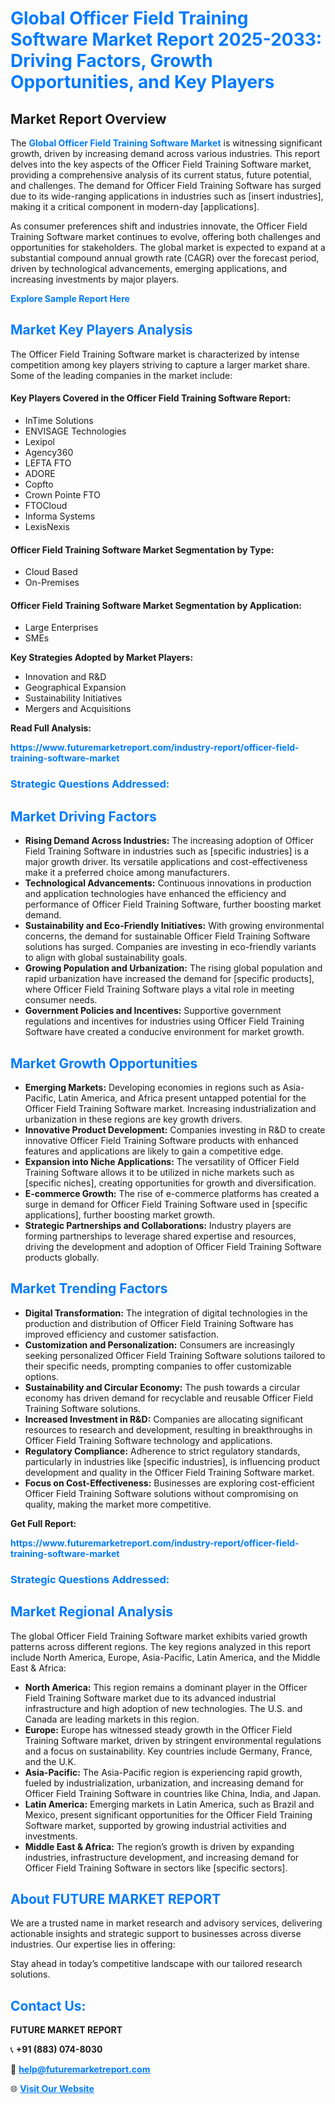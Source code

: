 <h1 style="color: #007BFF;">Global Officer Field Training Software Market Report 2025-2033: Driving Factors, Growth Opportunities, and Key Players</h1>

<section id="overview">
<h2>Market Report Overview</h2>
<p>The <a href="https://www.futuremarketreport.com/industry-report/officer-field-training-software-market" style="color: #007BFF; text-decoration: none;"><strong>Global Officer Field Training Software Market</strong></a> is witnessing significant growth, driven by increasing demand across various industries. This report delves into the key aspects of the Officer Field Training Software market, providing a comprehensive analysis of its current status, future potential, and challenges. The demand for Officer Field Training Software has surged due to its wide-ranging applications in industries such as [insert industries], making it a critical component in modern-day [applications].</p>
<p>As consumer preferences shift and industries innovate, the Officer Field Training Software market continues to evolve, offering both challenges and opportunities for stakeholders. The global market is expected to expand at a substantial compound annual growth rate (CAGR) over the forecast period, driven by technological advancements, emerging applications, and increasing investments by major players.</p>
</section>

<section id="overview">
<p><a href="https://www.futuremarketreport.com/request-sample/reportId=25927" style="color: #007BFF; text-decoration: none;"><strong>Explore Sample Report Here</strong></a></p>
</section>

<section id="key-players">
<h2 style="color: #007BFF;">Market Key Players Analysis</h2>
<p>The Officer Field Training Software market is characterized by intense competition among key players striving to capture a larger market share. Some of the leading companies in the market include:</p>
<h4>Key Players Covered in the Officer Field Training Software Report:</h4>
<ul><li>InTime Solutions</li><li>ENVISAGE Technologies</li><li>Lexipol</li><li>Agency360</li><li>LEFTA FTO</li><li>ADORE</li><li>Copfto</li><li>Crown Pointe FTO</li><li>FTOCloud</li><li>Informa Systems</li><li>LexisNexis</li></ul>
<h4>Officer Field Training Software Market Segmentation by Type:</h4>
<ul><li>Cloud Based</li><li>On-Premises</li></ul>

<h4>Officer Field Training Software Market Segmentation by Application:</h4>
<ul><li>Large Enterprises</li><li>SMEs</li></ul>
<p><strong>Key Strategies Adopted by Market Players:</strong></p>
<ul>
<li>Innovation and R&D</li>
<li>Geographical Expansion</li>
<li>Sustainability Initiatives</li>
<li>Mergers and Acquisitions</li>
</ul>
</section>

<section>
<p><strong>Read Full Analysis: </strong></p><a href="https://www.futuremarketreport.com/industry-report/officer-field-training-software-market" style="color: #007BFF; text-decoration: none;"><strong>https://www.futuremarketreport.com/industry-report/officer-field-training-software-market</strong></a>
<h3 style="color: #007BFF;">Strategic Questions Addressed:</h3>
</section>

<section id="driving-factors">
<h2 style="color: #007BFF;">Market Driving Factors</h2>
<ul>
<li><strong>Rising Demand Across Industries:</strong> The increasing adoption of Officer Field Training Software in industries such as [specific industries] is a major growth driver. Its versatile applications and cost-effectiveness make it a preferred choice among manufacturers.</li>
<li><strong>Technological Advancements:</strong> Continuous innovations in production and application technologies have enhanced the efficiency and performance of Officer Field Training Software, further boosting market demand.</li>
<li><strong>Sustainability and Eco-Friendly Initiatives:</strong> With growing environmental concerns, the demand for sustainable Officer Field Training Software solutions has surged. Companies are investing in eco-friendly variants to align with global sustainability goals.</li>
<li><strong>Growing Population and Urbanization:</strong> The rising global population and rapid urbanization have increased the demand for [specific products], where Officer Field Training Software plays a vital role in meeting consumer needs.</li>
<li><strong>Government Policies and Incentives:</strong> Supportive government regulations and incentives for industries using Officer Field Training Software have created a conducive environment for market growth.</li>
</ul>
</section>

<section id="growth-opportunities">
<h2 style="color: #007BFF;">Market Growth Opportunities</h2>
<ul>
<li><strong>Emerging Markets:</strong> Developing economies in regions such as Asia-Pacific, Latin America, and Africa present untapped potential for the Officer Field Training Software market. Increasing industrialization and urbanization in these regions are key growth drivers.</li>
<li><strong>Innovative Product Development:</strong> Companies investing in R&D to create innovative Officer Field Training Software products with enhanced features and applications are likely to gain a competitive edge.</li>
<li><strong>Expansion into Niche Applications:</strong> The versatility of Officer Field Training Software allows it to be utilized in niche markets such as [specific niches], creating opportunities for growth and diversification.</li>
<li><strong>E-commerce Growth:</strong> The rise of e-commerce platforms has created a surge in demand for Officer Field Training Software used in [specific applications], further boosting market growth.</li>
<li><strong>Strategic Partnerships and Collaborations:</strong> Industry players are forming partnerships to leverage shared expertise and resources, driving the development and adoption of Officer Field Training Software products globally.</li>
</ul>
</section>

<section id="trending-factors">
<h2 style="color: #007BFF;">Market Trending Factors</h2>
<ul>
<li><strong>Digital Transformation:</strong> The integration of digital technologies in the production and distribution of Officer Field Training Software has improved efficiency and customer satisfaction.</li>
<li><strong>Customization and Personalization:</strong> Consumers are increasingly seeking personalized Officer Field Training Software solutions tailored to their specific needs, prompting companies to offer customizable options.</li>
<li><strong>Sustainability and Circular Economy:</strong> The push towards a circular economy has driven demand for recyclable and reusable Officer Field Training Software solutions.</li>
<li><strong>Increased Investment in R&D:</strong> Companies are allocating significant resources to research and development, resulting in breakthroughs in Officer Field Training Software technology and applications.</li>
<li><strong>Regulatory Compliance:</strong> Adherence to strict regulatory standards, particularly in industries like [specific industries], is influencing product development and quality in the Officer Field Training Software market.</li>
<li><strong>Focus on Cost-Effectiveness:</strong> Businesses are exploring cost-efficient Officer Field Training Software solutions without compromising on quality, making the market more competitive.</li>
</ul>
</section>

<section>
<p><strong>Get Full Report: </strong></p><a href="https://www.futuremarketreport.com/industry-report/officer-field-training-software-market" style="color: #007BFF; text-decoration: none;"><strong>https://www.futuremarketreport.com/industry-report/officer-field-training-software-market</strong></a>
<h3 style="color: #007BFF;">Strategic Questions Addressed:</h3>
</section>


<section id="regional-analysis">
<h2 style="color: #007BFF;">Market Regional Analysis</h2>
<p>The global Officer Field Training Software market exhibits varied growth patterns across different regions. The key regions analyzed in this report include North America, Europe, Asia-Pacific, Latin America, and the Middle East & Africa:</p>
<ul>
<li><strong>North America:</strong> This region remains a dominant player in the Officer Field Training Software market due to its advanced industrial infrastructure and high adoption of new technologies. The U.S. and Canada are leading markets in this region.</li>
<li><strong>Europe:</strong> Europe has witnessed steady growth in the Officer Field Training Software market, driven by stringent environmental regulations and a focus on sustainability. Key countries include Germany, France, and the U.K.</li>
<li><strong>Asia-Pacific:</strong> The Asia-Pacific region is experiencing rapid growth, fueled by industrialization, urbanization, and increasing demand for Officer Field Training Software in countries like China, India, and Japan.</li>
<li><strong>Latin America:</strong> Emerging markets in Latin America, such as Brazil and Mexico, present significant opportunities for the Officer Field Training Software market, supported by growing industrial activities and investments.</li>
<li><strong>Middle East & Africa:</strong> The region’s growth is driven by expanding industries, infrastructure development, and increasing demand for Officer Field Training Software in sectors like [specific sectors].</li>
</ul>
</section>

<footer>
<h2 style="color: #007BFF;">About FUTURE MARKET REPORT</h2>
<p>We are a trusted name in market research and advisory services, delivering actionable insights and strategic support to businesses across diverse industries. Our expertise lies in offering:</p>

<p>Stay ahead in today’s competitive landscape with our tailored research solutions.</p>

<h2 style="color: #007BFF;">Contact Us:</h2>
<p><strong>FUTURE MARKET REPORT</strong></p>
<p>📞 <strong>+91 (883) 074-8030</strong></p>
<p>📧 <strong><a href="mailto:help@futuremarketreport.com" style="color: #007BFF;">help@futuremarketreport.com</a></strong></p>
<p>🌐 <strong><a href="https://www.futuremarketreport.com/" style="color: #007BFF;">Visit Our Website</a></strong></p>
</footer>